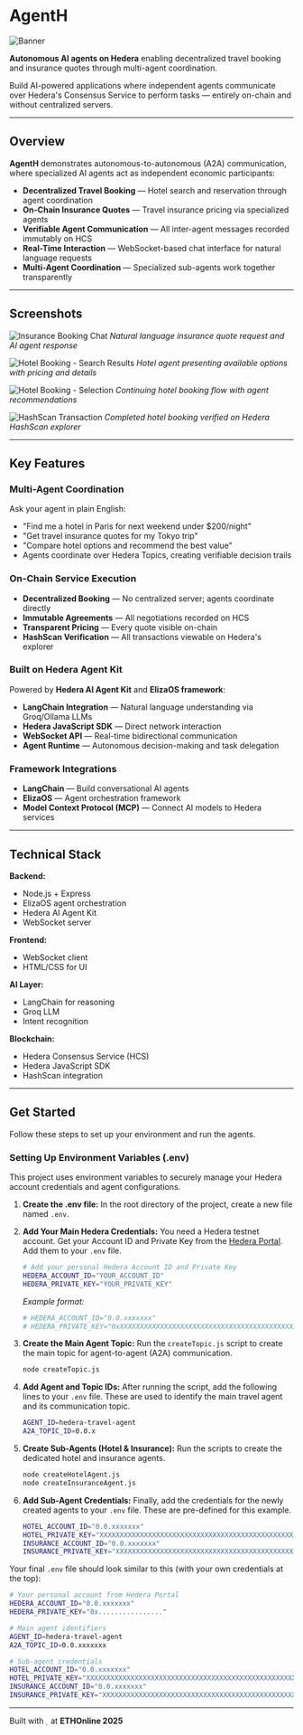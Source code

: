 # AgentH
![Banner](banner.jpg)

**Autonomous AI agents on Hedera** enabling decentralized travel booking and insurance quotes through multi-agent coordination.

Build AI-powered applications where independent agents communicate over Hedera's Consensus Service to perform tasks — entirely on-chain and without centralized servers.

---

## Overview

**AgentH** demonstrates autonomous-to-autonomous (A2A) communication, where specialized AI agents act as independent economic participants:

- **Decentralized Travel Booking** — Hotel search and reservation through agent coordination
- **On-Chain Insurance Quotes** — Travel insurance pricing via specialized agents
- **Verifiable Agent Communication** — All inter-agent messages recorded immutably on HCS
- **Real-Time Interaction** — WebSocket-based chat interface for natural language requests
- **Multi-Agent Coordination** — Specialized sub-agents work together transparently

---

## Screenshots

![Insurance Booking Chat](ss1.jpg)
*Natural language insurance quote request and AI agent response*

![Hotel Booking - Search Results](ss2.jpeg)
*Hotel agent presenting available options with pricing and details*

![Hotel Booking - Selection](ss3.jpeg)
*Continuing hotel booking flow with agent recommendations*

![HashScan Transaction](ss4.jpeg)
*Completed hotel booking verified on Hedera HashScan explorer*

---

## Key Features

### Multi-Agent Coordination
Ask your agent in plain English:
- "Find me a hotel in Paris for next weekend under $200/night"
- "Get travel insurance quotes for my Tokyo trip"
- "Compare hotel options and recommend the best value"
- Agents coordinate over Hedera Topics, creating verifiable decision trails

### On-Chain Service Execution
- **Decentralized Booking** — No centralized server; agents coordinate directly
- **Immutable Agreements** — All negotiations recorded on HCS
- **Transparent Pricing** — Every quote visible on-chain
- **HashScan Verification** — All transactions viewable on Hedera's explorer

### Built on Hedera Agent Kit
Powered by **Hedera AI Agent Kit** and **ElizaOS framework**:
- **LangChain Integration** — Natural language understanding via Groq/Ollama LLMs
- **Hedera JavaScript SDK** — Direct network interaction
- **WebSocket API** — Real-time bidirectional communication
- **Agent Runtime** — Autonomous decision-making and task delegation

### Framework Integrations
- **LangChain** — Build conversational AI agents
- **ElizaOS** — Agent orchestration framework
- **Model Context Protocol (MCP)** — Connect AI models to Hedera services

---

## Technical Stack

**Backend:**
- Node.js + Express
- ElizaOS agent orchestration
- Hedera AI Agent Kit
- WebSocket server

**Frontend:**
- WebSocket client
- HTML/CSS for UI

**AI Layer:**
- LangChain for reasoning
- Groq LLM
- Intent recognition

**Blockchain:**
- Hedera Consensus Service (HCS)
- Hedera JavaScript SDK
- HashScan integration

---


## Get Started

Follow these steps to set up your environment and run the agents.

### Setting Up Environment Variables (.env)

This project uses environment variables to securely manage your Hedera account credentials and agent configurations.

1.  **Create the .env file:**
    In the root directory of the project, create a new file named `.env`.

2.  **Add Your Main Hedera Credentials:**
    You need a Hedera testnet account. Get your Account ID and Private Key from the [Hedera Portal](https://portal.hedera.com/). Add them to your `.env` file.

    ```bash
    # Add your personal Hedera Account ID and Private Key
    HEDERA_ACCOUNT_ID="YOUR_ACCOUNT_ID"
    HEDERA_PRIVATE_KEY="YOUR_PRIVATE_KEY"
    ```
    *Example format:*
    ```bash
    # HEDERA_ACCOUNT_ID="0.0.xxxxxxx"
    # HEDERA_PRIVATE_KEY="0xXXXXXXXXXXXXXXXXXXXXXXXXXXXXXXXXXXXXXXXXXXXXXXXXXXXXXXXX"
    ```

3.  **Create the Main Agent Topic:**
    Run the `createTopic.js` script to create the main topic for agent-to-agent (A2A) communication.

    ```bash
    node createTopic.js
    ```

4.  **Add Agent and Topic IDs:**
    After running the script, add the following lines to your `.env` file. These are used to identify the main travel agent and its communication topic.

    ```bash
    AGENT_ID=hedera-travel-agent
    A2A_TOPIC_ID=0.0.x
    ```

5.  **Create Sub-Agents (Hotel & Insurance):**
    Run the scripts to create the dedicated hotel and insurance agents.

    ```bash
    node createHotelAgent.js
    node createInsuranceAgent.js
    ```

6.  **Add Sub-Agent Credentials:**
    Finally, add the credentials for the newly created agents to your `.env` file. These are pre-defined for this example.

    ```bash
    HOTEL_ACCOUNT_ID="0.0.xxxxxxx"
    HOTEL_PRIVATE_KEY="XXXXXXXXXXXXXXXXXXXXXXXXXXXXXXXXXXXXXXXXXXXXXXXXXXXXXXXXXXXXXXXXXXXXXXXXX"
    INSURANCE_ACCOUNT_ID="0.0.xxxxxxx"
    INSURANCE_PRIVATE_KEY="XXXXXXXXXXXXXXXXXXXXXXXXXXXXXXXXXXXXXXXXXXXXXXXXXXXXXXXXXXXXXXXXXXXXXXXXX"
    ```

Your final `.env` file should look similar to this (with your own credentials at the top):

```bash
# Your personal account from Hedera Portal
HEDERA_ACCOUNT_ID="0.0.xxxxxxx"
HEDERA_PRIVATE_KEY="0x................"

# Main agent identifiers
AGENT_ID=hedera-travel-agent
A2A_TOPIC_ID=0.0.xxxxxxx

# Sub-agent credentials
HOTEL_ACCOUNT_ID="0.0.xxxxxxx"
HOTEL_PRIVATE_KEY="XXXXXXXXXXXXXXXXXXXXXXXXXXXXXXXXXXXXXXXXXXXXXXXXXXXXXXXXXXXXXXXXXXXXXXXXX"
INSURANCE_ACCOUNT_ID="0.0.xxxxxxx"
INSURANCE_PRIVATE_KEY="XXXXXXXXXXXXXXXXXXXXXXXXXXXXXXXXXXXXXXXXXXXXXXXXXXXXXXXXXXXXXXXXXXXXXXXXX"
```
---
Built with   at **ETHOnline 2025**
